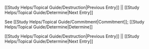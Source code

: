 [[Study Helps/Topical Guide/Destruction|Previous Entry]]  ||  [[Study Helps/Topical Guide/Determine|Next Entry]]

 See [[Study Helps/Topical Guide/Commitment|Commitment]]; [[Study Helps/Topical Guide/Determine|Determine]]

[[Study Helps/Topical Guide/Destruction|Previous Entry]]  ||  [[Study Helps/Topical Guide/Determine|Next Entry]]